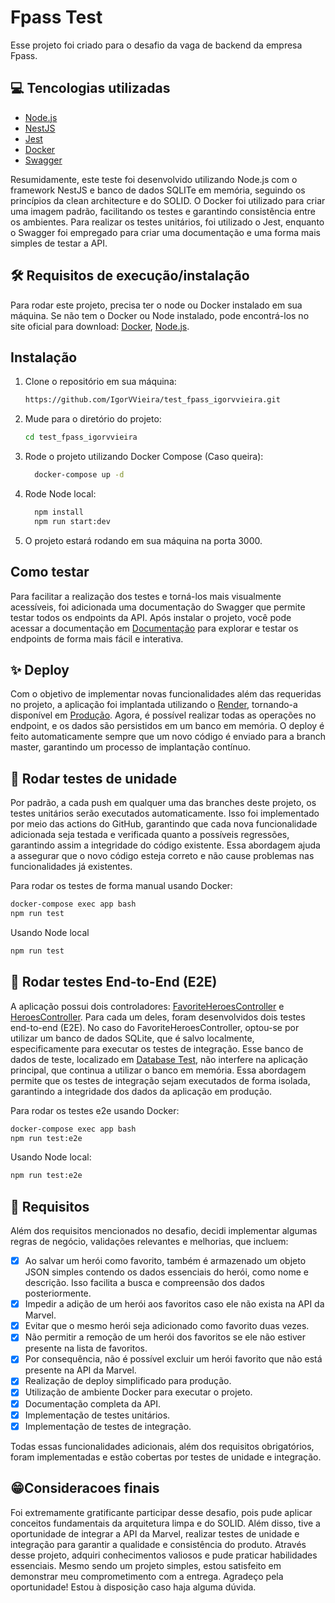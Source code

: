 # Fpass Test

Esse projeto foi criado para o desafio da vaga de backend da empresa Fpass.

## 💻 Tencologias utilizadas

- [Node.js](https://nodejs.org/en)
- [NestJS](https://nestjs.com/)
- [Jest](https://jestjs.io/pt-BR/)
- [Docker](https://www.docker.com/)
- [Swagger](https://swagger.io/)

Resumidamente, este teste foi desenvolvido utilizando Node.js com o framework NestJS e banco de dados SQLITe em memória, seguindo os princípios da clean architecture e do SOLID. O Docker foi utilizado para criar uma imagem padrão, facilitando os testes e garantindo consistência entre os ambientes. Para realizar os testes unitários, foi utilizado o Jest, enquanto o Swagger foi empregado para criar uma documentação e uma forma mais simples de testar a API.

## 🛠️ Requisitos de execução/instalação

Para rodar este projeto, precisa ter o node ou Docker instalado em sua máquina. Se não tem o Docker ou Node instalado, pode encontrá-los no site oficial para download: [Docker](https://www.docker.com/), [Node.js](https://nodejs.org/en).

## Instalação

1. Clone o repositório em sua máquina:

   ```bash
   https://github.com/IgorVVieira/test_fpass_igorvvieira.git
   ```

2. Mude para o diretório do projeto:

   ```bash
   cd test_fpass_igorvvieira
   ```

3. Rode o projeto utilizando Docker Compose (Caso queira):
   ```bash
     docker-compose up -d
   ```
4. Rode Node local:
   ```bash
     npm install
     npm run start:dev
   ```
5. O projeto estará rodando em sua máquina na porta 3000.

## Como testar

Para facilitar a realização dos testes e torná-los mais visualmente acessíveis, foi adicionada uma documentação do Swagger que permite testar todos os endpoints da API. Após instalar o projeto, você pode acessar a documentação em [Documentação](http://localhost:3000/docs) para explorar e testar os endpoints de forma mais fácil e interativa.

## ✨ Deploy

Com o objetivo de implementar novas funcionalidades além das requeridas no projeto, a aplicação foi implantada utilizando o [Render](https://render.com/), tornando-a disponível em [Produção](https://test-fpass.onrender.com/api/heroes). Agora, é possível realizar todas as operações no endpoint, e os dados são persistidos em um banco em memória. O deploy é feito automaticamente sempre que um novo código é enviado para a branch master, garantindo um processo de implantação contínuo.

## 🧪 Rodar testes de unidade

Por padrão, a cada push em qualquer uma das branches deste projeto, os testes unitários serão executados automaticamente. Isso foi implementado por meio das actions do GitHub, garantindo que cada nova funcionalidade adicionada seja testada e verificada quanto a possíveis regressões, garantindo assim a integridade do código existente. Essa abordagem ajuda a assegurar que o novo código esteja correto e não cause problemas nas funcionalidades já existentes.

Para rodar os testes de forma manual usando Docker:

```bash
docker-compose exec app bash
npm run test
```

Usando Node local

```bash
npm run test
```

## 🧪 Rodar testes End-to-End (E2E)

A aplicação possui dois controladores: [FavoriteHeroesController](./src//favorite-heroes//favorite-heroes.controller.ts) e [HeroesController](./src//heroes/heroes.controller.ts). Para cada um deles, foram desenvolvidos dois testes end-to-end (E2E). No caso do FavoriteHeroesController, optou-se por utilizar um banco de dados SQLite, que é salvo localmente, especificamente para executar os testes de integração. Esse banco de dados de teste, localizado em [Database Test](./database/test.sqlite), não interfere na aplicação principal, que continua a utilizar o banco em memória. Essa abordagem permite que os testes de integração sejam executados de forma isolada, garantindo a integridade dos dados da aplicação em produção.

Para rodar os testes e2e usando Docker:

```bash
docker-compose exec app bash
npm run test:e2e
```

Usando Node local:

```bash
npm run test:e2e
```

## 🎉 Requisitos

Além dos requisitos mencionados no desafio, decidi implementar algumas regras de negócio, validações relevantes e melhorias, que incluem:

- [x] Ao salvar um herói como favorito, também é armazenado um objeto JSON simples contendo os dados essenciais do herói, como nome e descrição. Isso facilita a busca e compreensão dos dados posteriormente.
- [x] Impedir a adição de um herói aos favoritos caso ele não exista na API da Marvel.
- [x] Evitar que o mesmo herói seja adicionado como favorito duas vezes.
- [x] Não permitir a remoção de um herói dos favoritos se ele não estiver presente na lista de favoritos.
- [x] Por consequência, não é possível excluir um herói favorito que não está presente na API da Marvel.
- [x] Realização de deploy simplificado para produção.
- [x] Utilização de ambiente Docker para executar o projeto.
- [x] Documentação completa da API.
- [x] Implementação de testes unitários.
- [x] Implementação de testes de integração.

Todas essas funcionalidades adicionais, além dos requisitos obrigatórios, foram implementadas e estão cobertas por testes de unidade e integração.

## 😁Consideracoes finais

Foi extremamente gratificante participar desse desafio, pois pude aplicar conceitos fundamentais da arquitetura limpa e do SOLID. Além disso, tive a oportunidade de integrar a API da Marvel, realizar testes de unidade e integração para garantir a qualidade e consistência do produto. Através desse projeto, adquiri conhecimentos valiosos e pude praticar habilidades essenciais. Mesmo sendo um projeto simples, estou satisfeito em demonstrar meu comprometimento com a entrega. Agradeço pela oportunidade! Estou à disposição caso haja alguma dúvida.
